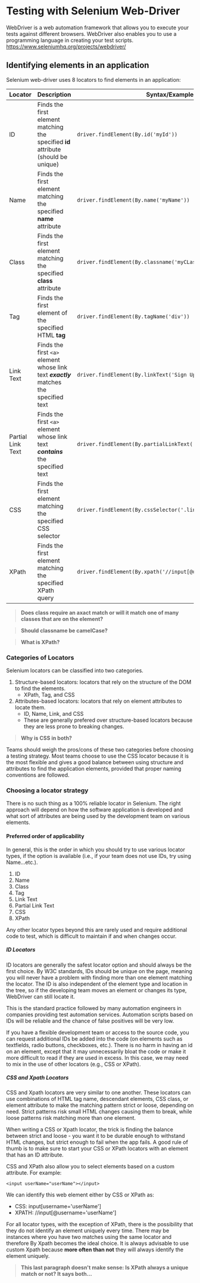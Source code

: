 # Testing with Selenium Web-Driver
WebDriver is a web automation framework that allows you to execute your tests against different browsers. WebDriver also enables you to use a programming language in creating your test scripts. https://www.seleniumhq.org/projects/webdriver/

## Identifying elements in an application
Selenium web-driver uses 8 locators to find elements in an application:

| Locator | Description | Syntax/Example |
|-------|-----------|--------------|
|ID|Finds the first element matching the specified **id** attribute (should be unique)|```driver.findElement(By.id('myId'))```|
|Name|Finds the first element matching the specified **name** attribute|```driver.findElement(By.name('myName'))```|
|Class|Finds the first element matching the specified **class** attribute|```driver.findElement(By.classname('myCLass'))```|
|Tag|Finds the first element of the specified HTML **tag**|```driver.findElement(By.tagName('div'))```|
|Link Text|Finds the first ```<a>``` element whose link text ***exactly*** matches the specified text|```driver.findElement(By.linkText('Sign Up!'))```|
|Partial Link Text|Finds the first ```<a>``` element whose link text ***contains*** the specified text|```driver.findElement(By.partialLinkText('Home'))```|
|CSS|Finds the first element matching the specified CSS selector|```driver.findElement(By.cssSelector('.link:first-of-type'))```|
|XPath|Finds the first element matching the specified XPath query|```driver.findElement(By.xpath('//input[@username="userName"]'))```|

>**Does class require an axact match or will it match one of many classes that are on the element?**

>**Should classname be camelCase?**

>**What is XPath?**
 
### Categories of Locators
Selenium locators can be classified into two categories.

1. Structure-based locators: locators that rely on the structure of the DOM to find the elements.
    * XPath, Tag, and CSS
2. Attributes-based locators: locators that rely on element attributes to locate them.
    * ID, Name, Link, and CSS
    * These are generally prefered over structure-based locators because they are less prone to breaking changes.
    
>**Why is CSS in both?**

Teams should weigh the pros/cons of these two categories before choosing a testing strategy. Most teams choose to use the CSS locator because it is the most flexible and gives a good balance between using structure and attributes to find the application elements, provided that proper naming conventions are followed.

### Choosing a locator strategy
There is no such thing as a 100% reliable locator in Selenium. The right approach will depend on how the software application is developed and what sort of attributes are being used by the development team on various elements.

#### Preferred order of applicability
In general, this is the order in which you should try to use various locator types, if the option is available (i.e., if your team does not use IDs, try using Name...etc.).

1. ID
2. Name
3. Class
4. Tag
5. Link Text
6. Partial Link Text
7. CSS
8. XPath

Any other locator types beyond this are rarely used and require additional code to test, which is difficult to maintain if and when changes occur.

##### ID Locators
ID locators are generally the safest locator option and should always be the first choice. By W3C standards, IDs should be unique on the page, meaning you will never have a problem with finding more than one element matching the locator. The ID is also independent of the element type and location in the tree, so if the developing team moves an element or changes its type, WebDriver can still locate it.

This is the standard practice followed by many automation engineers in companies providing test automation services. Automation scripts based on IDs will be reliable and the chance of false positives will be very low.

If you have a flexible development team or access to the source code, you can request additional IDs be added into the code (on elements such as textfields, radio buttons, checkboxes, etc.). There is no harm in having an id on an element, except that it may unnecessarily bloat the code or make it more difficult to read if they are used in excess. In this case, we may need to mix in the use of other locators (e.g., CSS or XPath).

##### CSS and Xpath Locators
CSS and Xpath locators are very similar to one another. These locators can use combinations of HTML tag name, descendant elements, CSS class, or element attribute to make the matching pattern strict or loose, depending on need. Strict patterns risk small HTML changes causing them to break, while loose patterns risk matching more than one element.

When writing a CSS or Xpath locator, the trick is finding the balance between strict and loose - you want it to be durable enough to withstand HTML changes, but strict enough to fail when the app fails. A good rule of thumb is to make sure to start your CSS or XPath locators with an element that has an ID attribute.

CSS and XPath also allow you to select elements based on a custom attribute. For example:

```<input userName="userName"></input>```

We can identify this web element either by CSS or XPath as:
* CSS: input[username='userName']
* XPATH: //input[@username='userName']

For all locator types, with the exception of XPath, there is the possibility that they do not identify an element uniquely every time. There may be instances where you have two matches using the same locator and therefore By Xpath becomes the ideal choice. 
It is always advisable to use custom Xpath because **more often than not** they will always identify the element uniquely.

> **This last paragraph doesn't make sense: Is XPath always a unique match or not? It says both...**
